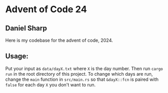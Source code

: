 # Advent of Code 24
## Daniel Sharp
Here is my codebase for the advent of code, 2024.

## Usage:
Put your input as `data/dayX.txt` where `X` is the day number. Then run `cargo run` in the root directory of this project. To change which days are run, change the `main` function in `src/main.rs` so that `&dayX::fcn` is paired with `false` for each day `X` you don't want to run.